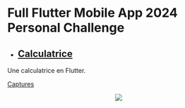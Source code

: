 # Full Flutter Mobile App 2024 Personal Challenge

- ## [Calculatrice](https://github.com/Starland9/Full-Flutter-2024-Challenge/tree/main/calculatrice)

Une calculatrice en Flutter.

<u> Captures </u>

<center> <img src="https://github.com/Starland9/Full-Flutter-2024-Challenge/blob/main/calculatrice/assets/capture.png?raw=true"> 



</center>

